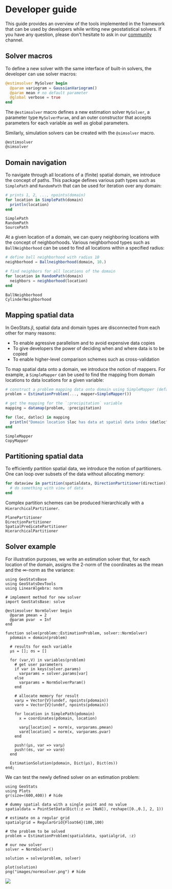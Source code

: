 # Developer guide

This guide provides an overview of the tools implemented in the framework that can be used by developers
while writing new geostatistical solvers. If you have any question, please don't hesitate to ask in our
[community](about/community.md) channel.

## Solver macros

To define a new solver with the same interface of built-in solvers, the developer can use solver macros:

```julia
@estimsolver MySolver begin
  @param variogram = GaussianVariogram()
  @param mean # no default parameter
  @global verbose = true
end
```

The `@estimsolver` macro defines a new estimation solver `MySolver`, a parameter type `MySolverParam`, and an
outer constructor that accepts parameters for each variable as well as global parameters.

Similarly, simulation solvers can be created with the `@simsolver` macro.

```@docs
@estimsolver
@simsolver
```

## Domain navigation

To navigate through all locations of a (finite) spatial domain, we introduce the concept of paths. This package
defines various path types such as `SimplePath` and `RandomPath` that can be used for iteration over any domain:

```julia
# prints 1, 2, ..., npoints(domain)
for location in SimplePath(domain)
  println(location)
end
```

```@docs
SimplePath
RandomPath
SourcePath
```

At a given location of a domain, we can query neighboring locations with the concept of neighborhoods. Various
neighborhood types such as `BallNeighborhood` can be used to find all locations within a specified radius:

```julia
# define ball neighborhood with radius 10
neighborhood = Ballneighborhood(domain, 10.)

# find neighbors for all locations of the domain
for location in RandomPath(domain)
  neighbors = neighborhood(location)
end
```

```@docs
BallNeighborhood
CylinderNeighborhood
```

## Mapping spatial data

In GeoStats.jl, spatial data and domain types are disconnected from each other for many reasons:

- To enable agressive parallelism and to avoid expensive data copies
- To give developers the power of deciding when and where data is to be copied
- To enable higher-level comparison schemes such as cross-validation

To map spatial data onto a domain, we introduce the notion of mappers. For example, a `SimpleMapper`
can be used to find the mapping from domain locations to data locations for a given variable:

```julia
# construct a problem mapping data onto domain using SimpleMapper (default)
problem = EstimationProblem(..., mapper=SimpleMapper())

# get the mapping for the `:precipitation` variable
mapping = datamap(problem, :precipitation)

for (loc, datloc) in mapping
  println("Domain location $loc has data at spatial data index $datloc")
end
```

```@docs
SimpleMapper
CopyMapper
```

## Partitioning spatial data

To efficiently partition spatial data, we introduce the notion of partitioners. One can
loop over subsets of the data without allocating memory:

```julia
for dataview in partition(spatialdata, DirectionPartitioner(direction))
  # do something with view of data
end
```

Complex partition schemes can be produced hierarchically with a `HierarchicalPartitioner`.

```@docs
PlanePartitioner
DirectionPartitioner
SpatialPredicatePartitioner
HierarchicalPartitioner
```

## Solver example

For illustration purposes, we write an estimation solver that, for each location of the domain, assigns the
2-norm of the coordinates as the mean and the ∞-norm as the variance:

```@example normsolver
using GeoStatsBase
using GeoStatsDevTools
using LinearAlgebra: norm

# implement method for new solver
import GeoStatsBase: solve

@estimsolver NormSolver begin
  @param pmean = 2
  @param pvar  = Inf
end

function solve(problem::EstimationProblem, solver::NormSolver)
  pdomain = domain(problem)

  # results for each variable
  μs = []; σs = []

  for (var,V) in variables(problem)
    # get user parameters
    if var in keys(solver.params)
      varparams = solver.params[var]
    else
      varparams = NormSolverParam()
    end

    # allocate memory for result
    varμ = Vector{V}(undef, npoints(pdomain))
    varσ = Vector{V}(undef, npoints(pdomain))

    for location in SimplePath(pdomain)
      x = coordinates(pdomain, location)

      varμ[location] = norm(x, varparams.pmean)
      varσ[location] = norm(x, varparams.pvar)
    end

    push!(μs, var => varμ)
    push!(σs, var => varσ)
  end

  EstimationSolution(pdomain, Dict(μs), Dict(σs))
end;
```

We can test the newly defined solver on an estimation problem:

```@example normsolver
using GeoStats
using Plots
gr(size=(600,400)) # hide

# dummy spatial data with a single point and no value
spatialdata = PointSetData(Dict(:z => [NaN]), reshape([0.,0.], 2, 1))

# estimate on a regular grid
spatialgrid = RegularGrid{Float64}(100,100)

# the problem to be solved
problem = EstimationProblem(spatialdata, spatialgrid, :z)

# our new solver
solver = NormSolver()

solution = solve(problem, solver)

plot(solution)
png("images/normsolver.png") # hide
```
![](images/normsolver.png)
